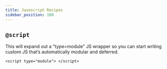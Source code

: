 ```yaml
---
title: Javascript Recipes
sidebar_position: 100
---
```


## `@script`

This will expand out a “type=module” JS wrapper so you can start writing custom JS that’s automatically modular and deferred.

`<script type="module"> </script>`
